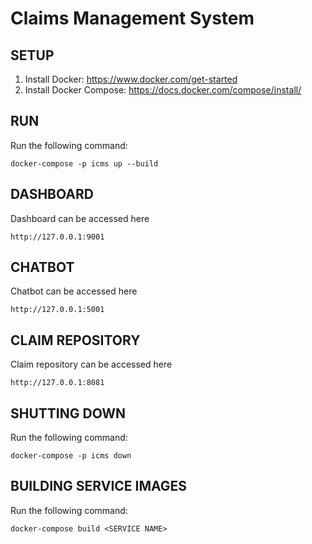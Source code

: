 # Claims Management System

## SETUP
1. Install Docker: https://www.docker.com/get-started
2. Install Docker Compose: https://docs.docker.com/compose/install/

## RUN
Run the following command:
```
docker-compose -p icms up --build
```

## DASHBOARD
Dashboard can be accessed here
```
http://127.0.0.1:9001
```

## CHATBOT
Chatbot can be accessed here
```
http://127.0.0.1:5001
```

## CLAIM REPOSITORY
Claim repository can be accessed here
```
http://127.0.0.1:8081
```

## SHUTTING DOWN
Run the following command:
```
docker-compose -p icms down
```

## BUILDING SERVICE IMAGES
Run the following command:
```
docker-compose build <SERVICE NAME>
```